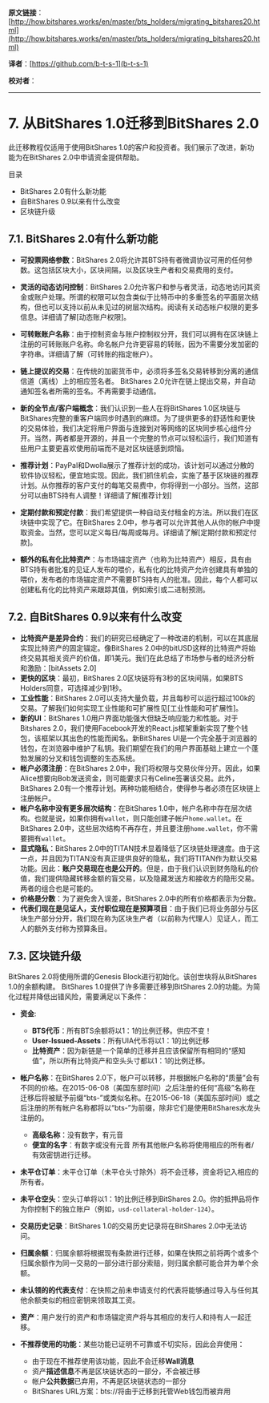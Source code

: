  **原文链接**：[http://how.bitshares.works/en/master/bts_holders/migrating_bitshares20.html](http://how.bitshares.works/en/master/bts_holders/migrating_bitshares20.html)
 
**译者**：[https://github.com/b-t-s-1](b-t-s-1)
 
**校对者**： 
 

***

# 7. 从BitShares 1.0迁移到BitShares 2.0
 
此迁移教程仅适用于使用BitShares 1.0的客户和投资者。我们展示了改进，新功能为在BitShares 2.0中申请资金提供帮助。

目录

* BitShares 2.0有什么新功能
* 自BitShares 0.9以来有什么改变
* 区块链升级

## 7.1. BitShares 2.0有什么新功能

* **可投票网络参数**：BitShares 2.0将允许其BTS持有者微调协议可用的任何参数。这包括区块大小，区块间隔，以及区块生产者和交易费用的支付。

* **灵活的动态访问控制**：BitShares 2.0允许客户和参与者灵活，动态地访问其资金或账户处理。所谓的权限可以包含类似于比特币中的多重签名的平面层次结构，但也可以支持以前从未见过的树层次结构。阅读有关动态帐户权限的更多信息。详细请了解[动态账户权限]。
* **可转账账户名称**：由于控制资金与账户控制权分开，我们可以拥有在区块链上注册的可转账账户名称。命名帐户允许更容易的转账，因为不需要分发加密的字符串。详细请了解（可转账的指定帐户）。
* **链上提议的交易**：在传统的加密货币中，必须将多签名交易转移到分离的通信信道（离线）上的相应签名者。 BitShares 2.0允许在链上提出交易，并自动通知签名者所需的签名。不再需要手动通信。
* **新的全节点/客户端概念**：我们认识到一些人在将BitShares 1.0区块链与BitShares完整的重客户端同步时遇到的麻烦。为了提供更多的舒适性和更快的交易体验，我们决定将用户界面与连接到对等网络的区块同步核心组件分开。当然，两者都是开源的，并且一个完整的节点可以轻松运行，我们知道有些用户主要更喜欢使用前端而不是对区块链感到烦恼。
* **推荐计划**：PayPal和Dwolla展示了推荐计划的成功，该计划可以通过分散的软件协议轻松，便宜地实现。因此，我们抓住机会，实施了基于区块链的推荐计划。从你推荐的客户支付的每笔交易费中，你将得到一小部分。当然，这部分可以由BTS持有人调整！详细请了解[推荐计划]
* **定期付款和预定付款**：我们希望提供一种自动支付租金的方法。所以我们在区块链中实现了它。在BitShares 2.0中，参与者可以允许其他人从你的帐户中提取资金。当然，您可以定义每日/每周或每月。详细请了解[定期付款和预定付款]。
* **额外的私有化比特资产**：与市场锚定资产（也称为比特资产）相反，具有由BTS持有者批准的见证人发布的喂价，私有化的比特资产允许创建具有单独的喂价，发布者的市场锚定资产不需要BTS持有人的批准。因此，每个人都可以创建私有化的比特资产来跟踪其值，例如索引或二进制预测。

## 7.2. 自BitShares 0.9以来有什么改变

* **比特资产是差异合约**：我们的研究已经确定了一种改进的机制，可以在其底层实现比特资产的固定锚定。像BitShares 2.0中的bitUSD这样的比特资产将始终交易其相关资产的价值，即1美元。我们在此总结了市场参与者的经济分析和激励：[bitAssets 2.0]
* **更快的区块**：最初，BitShares 2.0区块链将有3秒的区块间隔，如果BTS Holders同意，可选择减少到1秒。
* **工业性能**：BitShares 2.0可以支持大量负载，并且每秒可以运行超过100k的交易。了解我们如何实现工业性能和可扩展性见[工业性能和可扩展性]。
* **新的UI**：BitShares 1.0用户界面功能强大但缺乏响应能力和性能。对于Bitshares 2.0，我们使用Facebook开发的React.js框架重新实现了整个钱包，该框架以其出色的性能而闻名。新BitShares UI是一个完全基于浏览器的钱包，在浏览器中维护了私钥。我们期望在我们的用户界面基础上建立一个蓬勃发展的分叉和钱包调整的生态系统。
* **帐户必须注册**：在BitShares 2.0中，我们将权限与交易伙伴分开。因此，如果Alice想要向Bob发送资金，则可能要求只有Celine签署该交易。此外，BitShares 2.0有一个推荐计划。两种功能相结合，使得参与者必须在区块链上注册帐户。
* **帐户名称中没有更多层次结构**：在BitShares 1.0中，帐户名称中存在层次结构。也就是说，如果你拥有`wallet`，则只能创建子帐户`home.wallet`。在BitShares 2.0中，这些层次结构不再存在，并且要注册`home.wallet`，你不需要拥有`wallet`。
* **显式隐私**：BitShares 2.0中的TITAN技术显着降低了区块链处理速度。由于这一点，并且因为TITAN没有真正提供良好的隐私，我们将TITAN作为默认交易功能。因此：**账户交易现在也是公开的**。但是，由于我们认识到财务隐私的价值，我们提供隐藏转移金额的盲交易，以及隐藏发送方和接收方的隐形交易。两者的组合也是可能的。
* **价格是分数**：为了避免舍入误差，BitShares 2.0中的所有价格都表示为分数。
* **代表们现在是见证人，支付职位现在是预算项目**：由于我们已将业务部分与区块生产部分分开，我们现在称为区块生产者（以前称为代理人）见证人，而工人的额外支付称为预算条目。

## 7.3. 区块链升级

BitShares 2.0将使用所谓的Genesis Block进行初始化。该创世块将从BitShares 1.0的余额构建。 BitShares 1.0提供了许多需要迁移到BitShares 2.0的功能。为简化过程并降低出错风险，需要满足以下条件：

* **资金**:
  - **BTS代币**：所有BTS余额将以1：1的比例迁移。供应不变！
  - **User-Issued-Assets**：所有UIA代币将以1：1的比例迁移
  - **比特资产**：因为新链是一个简单的迁移并且应该保留所有相同的“感知值”，所以所有比特资产和空头头寸都以1：1的比例迁移。
 
* **帐户名称**：在BitShares 2.0下，帐户可以转移，并根据帐户名称的“质量”会有不同的价格。在2015-06-08（美国东部时间）之后注册的任何“高级”名称在迁移后将被赋予前缀“bts-”或类似名称。在2015-06-18（美国东部时间）或之后注册的所有帐户名称都将以“bts-”为前缀，除非它们是使用BitShares水龙头注册的。
  - **高级名称**：没有数字，有元音
  - **便宜的名字**：有数字或没有元音
  所有其他帐户名称将使用相应的所有者/有效密钥进行迁移。 
* **未平仓订单**：未平仓订单（未平仓头寸除外）将不会迁移，资金将记入相应的所有者。
* **未平仓空头**：空头订单将以1：1的比例迁移到BitShares 2.0。你的抵押品将作为你控制下的独立账户（例如，`usd-collat​​eral-holder-124`）。
* **交易历史记录**：BitShares 1.0的交易历史记录将在BitShares 2.0中无法访问。
* **归属余额**：归属余额将根据现有条款进行迁移，如果在快照之前将两个或多个归属余额作为同一交易的一部分进行部分索赔，则归属余额可能合并为单个余额。
* **未认领的的代表支付**：在快照之前未申请支付的代表将能够通过导入与任何其他余额类似的相应密钥来领取其工资。
* **资产**：用户发行的资产和市场锚定资产将与其相应的发行人和持有人一起迁移。
* **不推荐使用的功能**：某些功能已证明不可靠或不切实际，因此会弃使用：
  - 由于现在不推荐使用该功能，因此不会迁移**Wall消息**
  - 资产**描述信息**不再是区块链状态的一部分，不会被迁移
  - 帐户**公共数据**已弃用，不再是区块链状态的一部分
  - BitShares URL方案：bts://将由于迁移到托管Web钱包而被弃用